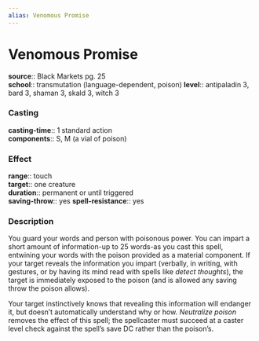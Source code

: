 ```yaml
---
alias: Venomous Promise
---
```


# Venomous Promise 

**source**:: Black Markets pg. 25  
**school**:: transmutation (language-dependent, poison)
**level**:: antipaladin 3, bard 3, shaman 3, skald 3, witch 3

### Casting 

**casting-time**:: 1 standard action  
**components**:: S, M (a vial of poison)

### Effect 

**range**:: touch  
**target**:: one creature  
**duration**:: permanent or until triggered  
**saving-throw**:: yes
**spell-resistance**:: yes

### Description 

You guard your words and person with poisonous power. You can impart a short amount of information-up to 25 words-as you cast this spell, entwining your words with the poison provided as a material component. If your target reveals the information you impart (verbally, in writing, with gestures, or by having its mind read with spells like *detect thoughts*), the target is immediately exposed to the poison (and is allowed any saving throw the poison allows).  
  
Your target instinctively knows that revealing this information will endanger it, but doesn’t automatically understand why or how. *Neutralize poison* removes the effect of this spell; the spellcaster must succeed at a caster level check against the spell’s save DC rather than the poison’s.
